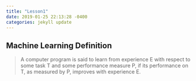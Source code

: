 ```yaml
---
title: "Lesson1"
date: 2019-01-25 22:13:28 -0400
categories: jekyll update
---
```


## Machine Learning Definition
> A computer program is said to learn from experience E with respect to some task T and some performance measure P, if its
performance on T, as measured by P, improves with experience E.
